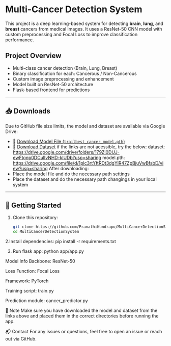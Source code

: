 # Multi-Cancer Detection System

This project is a deep learning-based system for detecting **brain**, **lung**, and **breast** cancers from medical images. It uses a ResNet-50 CNN model with custom preprocessing and Focal Loss to improve classification performance.

## Project Overview

- Multi-class cancer detection (Brain, Lung, Breast)
- Binary classification for each: Cancerous / Non-Cancerous
- Custom image preprocessing and enhancement
- Model built on ResNet-50 architecture
- Flask-based frontend for predictions

---

## 📥 Downloads

Due to GitHub file size limits, the model and dataset are available via Google Drive:

- 🔗 [Download Model File (`trailbest_cancer_model.pth`)](https://drive.google.com/file/d/1plc3rtYftRDt3dgYlR47ZpBjuVwBfsbD/view?usp=sharing)
- 🔗 [Download Dataset](https://drive.google.com/drive/folders/179Zl0DUJ-ewFtqnp0DCulIvNHD-klUDb?usp=sharing)
 if the links are not acessible, try the below:
dataset: https://drive.google.com/drive/folders/179Zl0DUJ-ewFtqnp0DCulIvNHD-klUDb?usp=sharing
model.pth: https://drive.google.com/file/d/1plc3rtYftRDt3dgYlR47ZpBjuVwBfsbD/view?usp=sharing
After downloading:
- Place the model file and do the necessary path settings
- Place the dataset and do the necessary path changings in your local system

---

## 🚀 Getting Started

1. Clone this repository:
   ```bash
   git clone https://github.com/PranathiKundrapu/MultiCancerDetectionSystem.git
   cd MultiCancerDetectionSystem
2.Install dependencies:
pip install -r requirements.txt

3. Run flask app:
   python app/app.py

Model Info
Backbone: ResNet-50

Loss Function: Focal Loss

Framework: PyTorch

Training script: train.py

Prediction module: cancer_predictor.py

📌 Note
Make sure you have downloaded the model and dataset from the links above and placed them in the correct directories before running the app.

📬 Contact
For any issues or questions, feel free to open an issue or reach out via GitHub.

